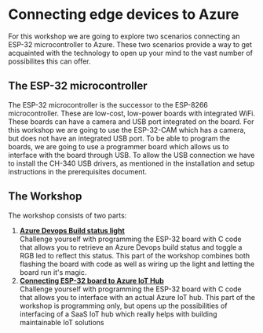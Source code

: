# Connecting edge devices to Azure

For this workshop we are going to explore two scenarios connecting an ESP-32 microcontroller to Azure. These two scenarios provide a way to get acquainted with the technology to open up your mind to the vast number of possibilites this can offer.

## The ESP-32 microcontroller
The ESP-32 microcontroller is the successor to the ESP-8266 microcontroller. These are low-cost, low-power boards with integrated WiFi. These boards can have a camera and USB port integrated on the board. For this workshop we are going to use the ESP-32-CAM which has a camera, but does not have an integrated USB port. To be able to program the boards, we are going to use a programmer board which allows us to interface with the board through USB.
To allow the USB connection we have to install the CH-340 USB drivers, as mentioned in the installation and setup instructions in the prerequisites document.

## The Workshop
The workshop consists of two parts: 
1. **[Azure Devops Build status light](/azure-devops-build.md)**  
Challenge yourself with programming the ESP-32 board with C code that allows you to retrieve an Azure Devops build status and toggle a RGB led to reflect this status. 
This part of the workshop combines both flashing the board with code as well as wiring up the light and letting the board run it's magic.
2. **[Connecting ESP-32 board to Azure IoT Hub](/azure-iot-hub.md)**  
Challenge yourself with programming the ESP-32 board with C code that allows you to interface with an actual Azure IoT hub. 
This part of the workshop is programming only, but opens up the possibilities of interfacing of a SaaS IoT hub which really helps with building maintainable IoT solutions


